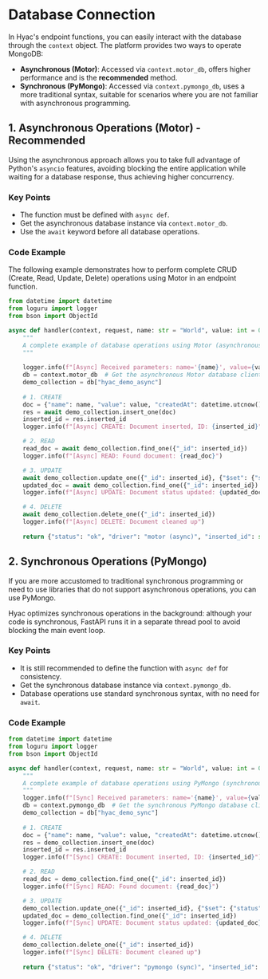 # Database Connection

In Hyac's endpoint functions, you can easily interact with the database through the `context` object. The platform provides two ways to operate MongoDB:

-   **Asynchronous (Motor)**: Accessed via `context.motor_db`, offers higher performance and is the **recommended** method.
-   **Synchronous (PyMongo)**: Accessed via `context.pymongo_db`, uses a more traditional syntax, suitable for scenarios where you are not familiar with asynchronous programming.

## 1. Asynchronous Operations (Motor) - Recommended

Using the asynchronous approach allows you to take full advantage of Python's `asyncio` features, avoiding blocking the entire application while waiting for a database response, thus achieving higher concurrency.

### Key Points

-   The function must be defined with `async def`.
-   Get the asynchronous database instance via `context.motor_db`.
-   Use the `await` keyword before all database operations.

### Code Example

The following example demonstrates how to perform complete CRUD (Create, Read, Update, Delete) operations using Motor in an endpoint function.

```python
from datetime import datetime
from loguru import logger
from bson import ObjectId

async def handler(context, request, name: str = "World", value: int = 0):
    """
    A complete example of database operations using Motor (asynchronous).
    """
    
    logger.info(f"[Async] Received parameters: name='{name}', value={value}")
    db = context.motor_db  # Get the asynchronous Motor database client
    demo_collection = db["hyac_demo_async"]
    
    # 1. CREATE
    doc = {"name": name, "value": value, "createdAt": datetime.utcnow()}
    res = await demo_collection.insert_one(doc)
    inserted_id = res.inserted_id
    logger.info(f"[Async] CREATE: Document inserted, ID: {inserted_id}")

    # 2. READ
    read_doc = await demo_collection.find_one({"_id": inserted_id})
    logger.info(f"[Async] READ: Found document: {read_doc}")

    # 3. UPDATE
    await demo_collection.update_one({"_id": inserted_id}, {"$set": {"status": "updated"}})
    updated_doc = await demo_collection.find_one({"_id": inserted_id})
    logger.info(f"[Async] UPDATE: Document status updated: {updated_doc}")

    # 4. DELETE
    await demo_collection.delete_one({"_id": inserted_id})
    logger.info(f"[Async] DELETE: Document cleaned up")
    
    return {"status": "ok", "driver": "motor (async)", "inserted_id": str(inserted_id)}
```

## 2. Synchronous Operations (PyMongo)

If you are more accustomed to traditional synchronous programming or need to use libraries that do not support asynchronous operations, you can use PyMongo.

Hyac optimizes synchronous operations in the background: although your code is synchronous, FastAPI runs it in a separate thread pool to avoid blocking the main event loop.

### Key Points

-   It is still recommended to define the function with `async def` for consistency.
-   Get the synchronous database instance via `context.pymongo_db`.
-   Database operations use standard synchronous syntax, with no need for `await`.

### Code Example

```python
from datetime import datetime
from loguru import logger
from bson import ObjectId

async def handler(context, request, name: str = "World", value: int = 0):
    """
    A complete example of database operations using PyMongo (synchronous).
    """
    logger.info(f"[Sync] Received parameters: name='{name}', value={value}")
    db = context.pymongo_db  # Get the synchronous PyMongo database client
    demo_collection = db["hyac_demo_sync"]
    
    # 1. CREATE
    doc = {"name": name, "value": value, "createdAt": datetime.utcnow()}
    res = demo_collection.insert_one(doc)
    inserted_id = res.inserted_id
    logger.info(f"[Sync] CREATE: Document inserted, ID: {inserted_id}")

    # 2. READ
    read_doc = demo_collection.find_one({"_id": inserted_id})
    logger.info(f"[Sync] READ: Found document: {read_doc}")

    # 3. UPDATE
    demo_collection.update_one({"_id": inserted_id}, {"$set": {"status": "updated"}})
    updated_doc = demo_collection.find_one({"_id": inserted_id})
    logger.info(f"[Sync] UPDATE: Document status updated: {updated_doc}")

    # 4. DELETE
    demo_collection.delete_one({"_id": inserted_id})
    logger.info(f"[Sync] DELETE: Document cleaned up")
    
    return {"status": "ok", "driver": "pymongo (sync)", "inserted_id": str(inserted_id)}
